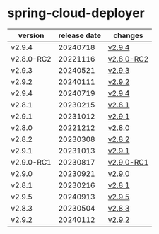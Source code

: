 # spring-cloud-deployer	


|version|release date|changes|
|---|---|---|
|v2.9.4|20240718|[v2.9.4](./v2.9.4-20240718.md)|
|v2.8.0-RC2|20221116|[v2.8.0-RC2](./v2.8.0-RC2-20221116.md)|
|v2.9.3|20240521|[v2.9.3](./v2.9.3-20240521.md)|
|v2.9.2|20240111|[v2.9.2](./v2.9.2-20240111.md)|
|v2.9.4|20240719|[v2.9.4](./v2.9.4-20240719.md)|
|v2.8.1|20230215|[v2.8.1](./v2.8.1-20230215.md)|
|v2.9.1|20231012|[v2.9.1](./v2.9.1-20231012.md)|
|v2.8.0|20221212|[v2.8.0](./v2.8.0-20221212.md)|
|v2.8.2|20230308|[v2.8.2](./v2.8.2-20230308.md)|
|v2.9.1|20231013|[v2.9.1](./v2.9.1-20231013.md)|
|v2.9.0-RC1|20230817|[v2.9.0-RC1](./v2.9.0-RC1-20230817.md)|
|v2.9.0|20230921|[v2.9.0](./v2.9.0-20230921.md)|
|v2.8.1|20230216|[v2.8.1](./v2.8.1-20230216.md)|
|v2.9.5|20240913|[v2.9.5](./v2.9.5-20240913.md)|
|v2.8.3|20230504|[v2.8.3](./v2.8.3-20230504.md)|
|v2.9.2|20240112|[v2.9.2](./v2.9.2-20240112.md)|
